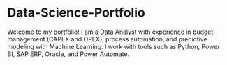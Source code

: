 # Data-Science-Portfolio
Welcome to my portfolio!   I am a Data Analyst with experience in budget management (CAPEX and OPEX), process automation, and predictive modeling with Machine Learning.   I work with tools such as Python, Power BI, SAP ERP, Oracle, and Power Automate.
